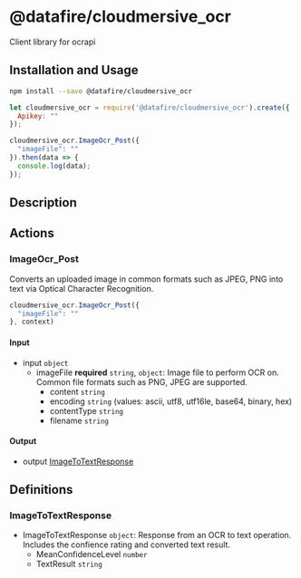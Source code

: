 # @datafire/cloudmersive_ocr

Client library for ocrapi

## Installation and Usage
```bash
npm install --save @datafire/cloudmersive_ocr
```
```js
let cloudmersive_ocr = require('@datafire/cloudmersive_ocr').create({
  Apikey: ""
});

cloudmersive_ocr.ImageOcr_Post({
  "imageFile": ""
}).then(data => {
  console.log(data);
});
```

## Description



## Actions

### ImageOcr_Post
Converts an uploaded image in common formats such as JPEG, PNG into text via Optical Character Recognition.


```js
cloudmersive_ocr.ImageOcr_Post({
  "imageFile": ""
}, context)
```

#### Input
* input `object`
  * imageFile **required** `string`, `object`: Image file to perform OCR on.  Common file formats such as PNG, JPEG are supported.
    * content `string`
    * encoding `string` (values: ascii, utf8, utf16le, base64, binary, hex)
    * contentType `string`
    * filename `string`

#### Output
* output [ImageToTextResponse](#imagetotextresponse)



## Definitions

### ImageToTextResponse
* ImageToTextResponse `object`: Response from an OCR to text operation.  Includes the confience rating and converted text result.
  * MeanConfidenceLevel `number`
  * TextResult `string`


